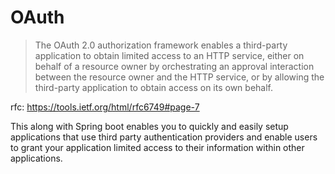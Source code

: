 # OAuth

>The OAuth 2.0 authorization framework enables a third-party application to obtain limited access to an HTTP service, either on behalf of a resource owner by orchestrating an approval interaction between the resource owner and the HTTP service, or by allowing the third-party application to obtain access on its own behalf.

rfc: https://tools.ietf.org/html/rfc6749#page-7

This along with Spring boot enables you to quickly and easily setup applications that use third party authentication providers and enable users to grant your application limited access to their information within other applications.